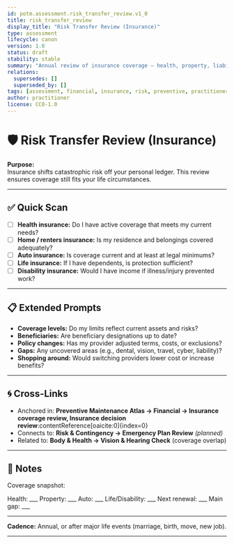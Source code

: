 ```yaml
---
id: potm.assessment.risk_transfer_review.v1_0
title: risk_transfer_review
display_title: "Risk Transfer Review (Insurance)"
type: assessment
lifecycle: canon
version: 1.0
status: draft
stability: stable
summary: "Annual review of insurance coverage — health, property, liability, and dependents."
relations:
  supersedes: []
  superseded_by: []
tags: [assessment, financial, insurance, risk, preventive, practitioner]
author: practitioner
license: CC0-1.0
---
```


# 🛡️ Risk Transfer Review (Insurance)

**Purpose:**  
Insurance shifts catastrophic risk off your personal ledger. This review ensures coverage still fits your life circumstances.

---

## ✅ Quick Scan

- [ ] **Health insurance:** Do I have active coverage that meets my current needs?  
- [ ] **Home / renters insurance:** Is my residence and belongings covered adequately?  
- [ ] **Auto insurance:** Is coverage current and at least at legal minimums?  
- [ ] **Life insurance:** If I have dependents, is protection sufficient?  
- [ ] **Disability insurance:** Would I have income if illness/injury prevented work?  

---

## 📋 Extended Prompts

- **Coverage levels:** Do my limits reflect current assets and risks?  
- **Beneficiaries:** Are beneficiary designations up to date?  
- **Policy changes:** Has my provider adjusted terms, costs, or exclusions?  
- **Gaps:** Any uncovered areas (e.g., dental, vision, travel, cyber, liability)?  
- **Shopping around:** Would switching providers lower cost or increase benefits?  

---

## 🌀 Cross-Links

- Anchored in: **Preventive Maintenance Atlas → Financial → Insurance coverage review, Insurance decision review**:contentReference[oaicite:0]{index=0}  
- Connects to: **Risk & Contingency → Emergency Plan Review** *(planned)*  
- Related to: **Body & Health → Vision & Hearing Check** (coverage overlap)  

---

## 📝 Notes

Coverage snapshot:

Health: \_\_\_
Property: \_\_\_
Auto: \_\_\_
Life/Disability: \_\_\_
Next renewal: \_\_\_
Main gap: \_\_\_

---

**Cadence:** Annual, or after major life events (marriage, birth, move, new job).

---

